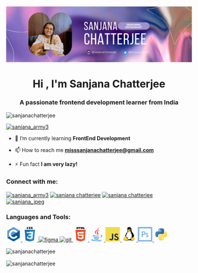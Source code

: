 ![logo](https://github.com/SanjanaChatterjee/SanjanaChatterjee/blob/main/Sanjana%20-%20Linkedin%20Banner.jpg)
<h1 align="center">Hi , I'm Sanjana Chatterjee</h1>
<h3 align="center">A passionate frontend development learner from India</h3>

<p align="left"> <img src="https://komarev.com/ghpvc/?username=sanjanachatterjee&label=Profile%20views&color=0e75b6&style=flat" alt="sanjanachatterjee" /> </p>

<p align="left"> <a href="https://twitter.com/sanjana_army3" target="blank"><img src="https://img.shields.io/twitter/follow/sanjana_army3?logo=twitter&style=for-the-badge" alt="sanjana_army3" /></a> </p>

- 🌱 I’m currently learning **FrontEnd Development**

- 📫 How to reach me **misssanjanachatterjee@gmail.com**

- ⚡ Fun fact **I am very lazy!**

<h3 align="left">Connect with me:</h3>
<p align="left">
<a href="https://twitter.com/sanjana_army3" target="blank"><img align="center" src="https://raw.githubusercontent.com/rahuldkjain/github-profile-readme-generator/master/src/images/icons/Social/twitter.svg" alt="sanjana_army3" height="30" width="40" /></a>
<a href="https://linkedin.com/in/sanjana chatterjee" target="blank"><img align="center" src="https://raw.githubusercontent.com/rahuldkjain/github-profile-readme-generator/master/src/images/icons/Social/linked-in-alt.svg" alt="sanjana chatterjee" height="30" width="40" /></a>
<a href="https://fb.com/sanjana chatterjee" target="blank"><img align="center" src="https://raw.githubusercontent.com/rahuldkjain/github-profile-readme-generator/master/src/images/icons/Social/facebook.svg" alt="sanjana chatterjee" height="30" width="40" /></a>
<a href="https://instagram.com/sanjana_jpeg" target="blank"><img align="center" src="https://raw.githubusercontent.com/rahuldkjain/github-profile-readme-generator/master/src/images/icons/Social/instagram.svg" alt="sanjana_jpeg" height="30" width="40" /></a>
</p>

<h3 align="left">Languages and Tools:</h3>
<p align="left"> <a href="https://www.cprogramming.com/" target="_blank" rel="noreferrer"> <img src="https://raw.githubusercontent.com/devicons/devicon/master/icons/c/c-original.svg" alt="c" width="40" height="40"/> </a> <a href="https://www.w3schools.com/css/" target="_blank" rel="noreferrer"> <img src="https://raw.githubusercontent.com/devicons/devicon/master/icons/css3/css3-original-wordmark.svg" alt="css3" width="40" height="40"/> </a> <a href="https://www.figma.com/" target="_blank" rel="noreferrer"> <img src="https://www.vectorlogo.zone/logos/figma/figma-icon.svg" alt="figma" width="40" height="40"/> </a> <a href="https://git-scm.com/" target="_blank" rel="noreferrer"> <img src="https://www.vectorlogo.zone/logos/git-scm/git-scm-icon.svg" alt="git" width="40" height="40"/> </a> <a href="https://www.w3.org/html/" target="_blank" rel="noreferrer"> <img src="https://raw.githubusercontent.com/devicons/devicon/master/icons/html5/html5-original-wordmark.svg" alt="html5" width="40" height="40"/> </a> <a href="https://www.java.com" target="_blank" rel="noreferrer"> <img src="https://raw.githubusercontent.com/devicons/devicon/master/icons/java/java-original.svg" alt="java" width="40" height="40"/> </a> <a href="https://developer.mozilla.org/en-US/docs/Web/JavaScript" target="_blank" rel="noreferrer"> <img src="https://raw.githubusercontent.com/devicons/devicon/master/icons/javascript/javascript-original.svg" alt="javascript" width="40" height="40"/> </a> <a href="https://www.linux.org/" target="_blank" rel="noreferrer"> <img src="https://raw.githubusercontent.com/devicons/devicon/master/icons/linux/linux-original.svg" alt="linux" width="40" height="40"/> </a> <a href="https://www.photoshop.com/en" target="_blank" rel="noreferrer"> <img src="https://raw.githubusercontent.com/devicons/devicon/master/icons/photoshop/photoshop-line.svg" alt="photoshop" width="40" height="40"/> </a> <a href="https://www.python.org" target="_blank" rel="noreferrer"> <img src="https://raw.githubusercontent.com/devicons/devicon/master/icons/python/python-original.svg" alt="python" width="40" height="40"/> </a> </p>

<p><img align="center" src="https://github-readme-stats.vercel.app/api/top-langs?username=sanjanachatterjee&show_icons=true&locale=en&layout=compact" alt="sanjanachatterjee" /></p>

<p><img align="center" src="https://github-readme-streak-stats.herokuapp.com/?user=sanjanachatterjee&" alt="sanjanachatterjee" /></p>
